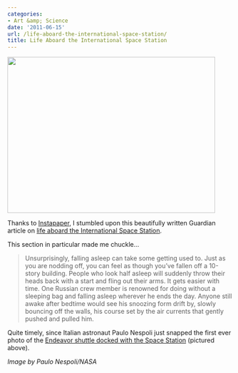 ```yaml
---
categories:
- Art &amp; Science
date: '2011-06-15'
url: /life-aboard-the-international-space-station/
title: Life Aboard the International Space Station
---
```


<img src="https://gomakethings.com/wp-content/uploads/2011/06/shuttle-station4-825-466x350.jpg" alt="" title="shuttle-station4-825" width="466" height="350" class="aligncenter size-medium wp-image-766" />

Thanks to <a href="http://www.instapaper.com/">Instapaper</a>, I stumbled upon this beautifully written Guardian article on <a href="http://www.guardian.co.uk/science/2010/oct/24/international-space-station-nasa-astronauts">life aboard the International Space Station</a>.

This section in particular made me chuckle...

<blockquote>Unsurprisingly, falling asleep can take some getting used to. Just as you are nodding off, you can feel as though you’ve fallen off a 10-story building. People who look half asleep will suddenly throw their heads back with a start and fling out their arms. It gets easier with time. One Russian crew member is renowned for doing without a sleeping bag and falling asleep wherever he ends the day. Anyone still awake after bedtime would see his snoozing form drift by, slowly bouncing off the walls, his course set by the air currents that gently pushed and pulled him.</blockquote>

Quite timely, since Italian astronaut Paulo Nespoli just snapped the first ever photo of the <a href="http://news.discovery.com/space/big-pic-shuttle-endeavour-docked-space-station-110607.html">Endeavor shuttle docked with the Space Station</a> (pictured above).

<em>Image by Paulo Nespoli/NASA</em>